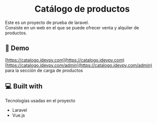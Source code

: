 <h1 align="center" id="title">Catálogo de productos</h1>

<p id="description">
  Este es un proyecto de prueba de laravel. </br>
  Consiste en un web en el que se puede ofrecer venta y alquiler de productos.
  
</p>

<h2>🚀 Demo</h2>

[https://catalogo.idevpy.com](https://catalogo.idevpy.com)  </br>
[https://catalogo.idevpy.com/admin](https://catalogo.idevpy.com/admin) para la sección de carga de productos 
<h2>💻 Built with</h2>

Tecnologías usadas en el proyecto 

* Laravel
* Vue.js
